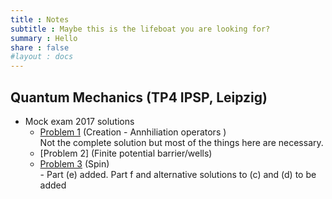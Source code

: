 ```yaml
---
title : Notes
subtitle : Maybe this is the lifeboat you are looking for?
summary : Hello
share : false
#layout : docs
---
```


## Quantum Mechanics (TP4 IPSP, Leipzig)

- Mock exam 2017 solutions
  - [Problem 1](/files/tp4_qho_summary.pdf) (Creation - Annhiliation operators ) <br>
    Not the complete solution but most of the things here are necessary.
  - [Problem 2] (Finite potential barrier/wells)
  - [Problem 3](/files/tp4_mock17_prob3) (Spin) <br>- Part (e) added. Part f and alternative solutions to (c) and (d) to be added
